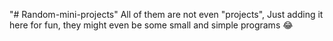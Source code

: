 "# Random-mini-projects" 
All of them are not even "projects", Just adding it here for fun, they might even be some small and simple programs 😂

